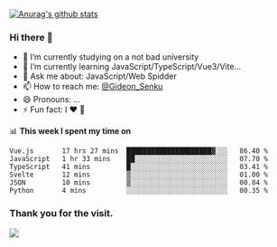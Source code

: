 [![Anurag's github stats](https://github-readme-stats.vercel.app/api?username=gideonsenku)](https://github.com/anuraghazra/github-readme-stats)
### Hi there 👋
- 🔭 I’m currently studying on a not bad university 
- 🌱 I’m currently learning JavaScript/TypeScript/Vue3/Vite...
- 💬 Ask me about: JavaScript/Web Spidder 
- 📫 How to reach me: [@Gideon_Senku](https://t.me/Gideon_Senku)
- 😄 Pronouns: ...
- ⚡ Fun fact: I ❤️ 🎵

📊 **This week I spent my time on**
<!--START_SECTION:waka-->

```text
Vue.js       17 hrs 27 mins  █████████████████████▓░░░   86.40 %
JavaScript   1 hr 33 mins    ██░░░░░░░░░░░░░░░░░░░░░░░   07.70 %
TypeScript   41 mins         █░░░░░░░░░░░░░░░░░░░░░░░░   03.41 %
Svelte       12 mins         ▒░░░░░░░░░░░░░░░░░░░░░░░░   01.00 %
JSON         10 mins         ▒░░░░░░░░░░░░░░░░░░░░░░░░   00.84 %
Python       4 mins          ░░░░░░░░░░░░░░░░░░░░░░░░░   00.35 %
```

<!--END_SECTION:waka-->


### Thank you for the visit.
![](http://profile-counter.glitch.me/gideonsenku/count.svg)
<!--
**GideonSenku/GideonSenku** is a ✨ _special_ ✨ repository because its `README.md` (this file) appears on your GitHub profile.

Here are some ideas to get you started:

- 🔭 I’m currently working on ...
- 🌱 I’m currently learning ...
- 👯 I’m looking to collaborate on ...
- 🤔 I’m looking for help with ...
- 💬 Ask me about ...
- 📫 How to reach me: ...
- 😄 Pronouns: ...
- ⚡ Fun fact: ...
-->
